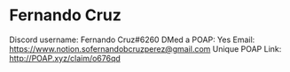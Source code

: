 # Fernando Cruz

Discord username: Fernando Cruz#6260
DMed a POAP: Yes
Email: https://www.notion.sofernandobcruzperez@gmail.com
Unique POAP Link: http://POAP.xyz/claim/o676qd